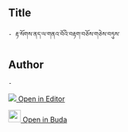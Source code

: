 ## Title
	- རྟ་སོགས་ནད་ལ་གནའ་བོའི་བརྟག་བཅོས་གཅེས་བཏུས་

## Author
	- 



[<img src="https://img.icons8.com/color/25/000000/edit-property.png"> Open in Editor](http://editor.openpecha.org/P010656)

[<img width="25" src="https://library.bdrc.io/icons/BUDA-small.svg"> Open in Buda](https://library.bdrc.io/show/bdr:IE0OPP010656)
